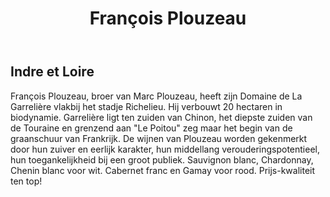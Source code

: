 ﻿---
title: François Plouzeau
huis:  Dom. de La Garrelière
dept:  Indre et Loire
regio: Touraine (Loire)
photo: plouzeaufr.jpg
layout: wijnhuis

wijnen:
    - naam:  Le Blanc de La Mariée'12
      ref:   Loi 
      app:   A.O.C. Touraine
      type:  Blanc sec
      cep:   Sauvignon blanc
      prijs: €9.38
      opm:   the last bottles
      
    - naam:  Le Chenin de La Colline'12
      ref:   
      app:   A.O.C. Touraine
      type:  Blanc sec
      cep:   Chenin blanc
      prijs: €10.32
      
    - naam:  Le Rosé'13
      ref:   
      app:   A.O.C. Touraine
      type:  Rosé sec
      cep:   Cabernet franc
      prijs: €8.65
      
    - naam:  Gamay sans Tralala'13
      ref:  
      app:   A.O.C. Touraine
      type:  Rouge
      cep:   Gamay
      prijs: €10.45
      
    
      
    
    

---
Indre et Loire
--------------
François Plouzeau, broer van Marc Plouzeau, heeft zijn Domaine de La Garrelière vlakbij het stadje Richelieu. Hij verbouwt 20 hectaren in biodynamie. Garrelière ligt ten zuiden van Chinon, het diepste zuiden van de Touraine en grenzend aan "Le Poitou" zeg maar het begin van de graanschuur van Frankrijk.
De wijnen van Plouzeau worden gekenmerkt door hun zuiver en eerlijk karakter, hun middellang verouderingspotentieel, hun toegankelijkheid bij een groot publiek.
Sauvignon blanc, Chardonnay, Chenin blanc voor wit. Cabernet franc en Gamay voor rood.
Prijs-kwaliteit ten top!
